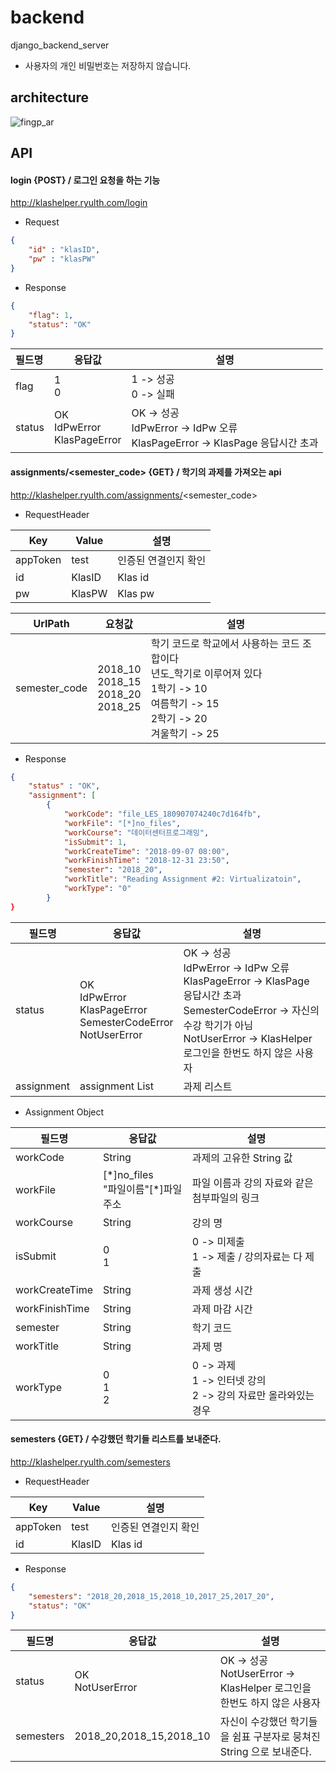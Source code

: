 # backend
django_backend_server

* 사용자의 개인 비밀번호는 저장하지 않습니다.

## architecture
![fingp_ar](https://user-images.githubusercontent.com/32893340/47712803-0ef82900-dc7c-11e8-8230-c4a2bd43bb19.jpg)

## API

#### login {POST} / 로그인 요청을 하는 기능

http://klashelper.ryulth.com/login

* Request

```json
{
    "id" : "klasID",
    "pw" : "klasPW"
}
```

* Response

```json
{
    "flag": 1,
    "status": "OK"
}
```

| 필드명 | 응답값                               | 설명                                                         |
| :----- | ------------------------------------ | ------------------------------------------------------------ |
| flag   | 1<br />0                             | 1 -> 성공<br />0 -> 실패                                     |
| status | OK<br />IdPwError<br />KlasPageError | OK  -> 성공<br />IdPwError -> IdPw 오류<br />KlasPageError -> KlasPage 응답시간 초과 |

#### assignments/<semester_code> {GET} / 학기의 과제를 가져오는 api

http://klashelper.ryulth.com/assignments/<semester_code>

* RequestHeader 

| Key      | Value  | 설명                 |
| -------- | ------ | -------------------- |
| appToken | test   | 인증된 연결인지 확인 |
| id       | KlasID | Klas id              |
| pw       | KlasPW | Klas pw              |

| UrlPath       | 요청값                                         | 설명                                                         |
| ------------- | ---------------------------------------------- | ------------------------------------------------------------ |
| semester_code | 2018_10<br />2018_15<br />2018_20<br />2018_25 | 학기 코드로 학교에서 사용하는 코드 조합이다<br />년도_학기로 이루어져 있다<br />1학기 -> 10<br />여름학기 -> 15<br />2학기 -> 20<br />겨울학기 -> 25 |

* Response

```json
{
    "status" : "OK",
    "assignment": [
        {
            "workCode": "file_LES_180907074240c7d164fb",
            "workFile": "[*]no_files",
            "workCourse": "데이터센터프로그래밍",
            "isSubmit": 1,
            "workCreateTime": "2018-09-07 08:00",
            "workFinishTime": "2018-12-31 23:50",
            "semester": "2018_20",
            "workTitle": "Reading Assignment #2: Virtualizatoin",
            "workType": "0"
        }
}
```

| 필드명     | 응답값                                                       | 설명                                                         |
| ---------- | ------------------------------------------------------------ | ------------------------------------------------------------ |
| status     | OK<br />IdPwError<br />KlasPageError<br />SemesterCodeError<br />NotUserError | OK  -> 성공<br />IdPwError -> IdPw 오류<br />KlasPageError -> KlasPage 응답시간 초과<br />SemesterCodeError -> 자신의 수강 학기가 아님<br />NotUserError -> KlasHelper 로그인을 한번도 하지 않은 사용자 |
| assignment | assignment List                                              | 과제 리스트                                                  |

* Assignment Object

| 필드명         | 응답값                                  | 설명                                                         |
| -------------- | --------------------------------------- | ------------------------------------------------------------ |
| workCode       | String                                  | 과제의 고유한 String 값                                      |
| workFile       | [\*]no_files<br />"파일이름"[*]파일주소 | 파일 이름과 강의 자료와 같은 첨부파일의 링크                 |
| workCourse     | String                                  | 강의 명                                                      |
| isSubmit       | 0<br />1                                | 0 -> 미제출<br />1 -> 제출 / 강의자료는 다 제출              |
| workCreateTime | String                                  | 과제 생성 시간                                               |
| workFinishTime | String                                  | 과제 마감 시간                                               |
| semester       | String                                  | 학기 코드                                                    |
| workTitle      | String                                  | 과제 명                                                      |
| workType       | 0<br />1<br />2                         | 0 -> 과제<br />1 -> 인터넷 강의<br />2 -> 강의 자료만 올라와있는 경우 |



#### semesters {GET} / 수강했던 학기들 리스트를 보내준다.

http://klashelper.ryulth.com/semesters

* RequestHeader

| Key      | Value  | 설명                 |
| -------- | ------ | -------------------- |
| appToken | test   | 인증된 연결인지 확인 |
| id       | KlasID | Klas id              |

* Response

```json
{
    "semesters": "2018_20,2018_15,2018_10,2017_25,2017_20",
    "status": "OK"
}
```

| 필드명    | 응답값                  | 설명                                                         |
| --------- | ----------------------- | ------------------------------------------------------------ |
| status    | OK<br />NotUserError    | OK -> 성공 <br />NotUserError -> KlasHelper 로그인을 한번도 하지 않은 사용자 |
| semesters | 2018_20,2018_15,2018_10 | 자신이 수강했던 학기들을 쉼표 구분자로 뭉쳐진 String 으로 보내준다. |

